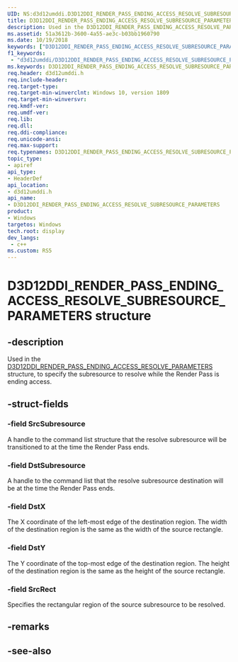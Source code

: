 ```yaml
---
UID: NS:d3d12umddi.D3D12DDI_RENDER_PASS_ENDING_ACCESS_RESOLVE_SUBRESOURCE_PARAMETERS
title: D3D12DDI_RENDER_PASS_ENDING_ACCESS_RESOLVE_SUBRESOURCE_PARAMETERS (d3d12umddi.h)
description: Used in the D3D12DDI_RENDER_PASS_ENDING_ACCESS_RESOLVE_PARAMETERS structure, to specify the subresource to resolve while the Render Pass is ending access.
ms.assetid: 51a3612b-3600-4a55-ae3c-b03bb1960790
ms.date: 10/19/2018
keywords: ["D3D12DDI_RENDER_PASS_ENDING_ACCESS_RESOLVE_SUBRESOURCE_PARAMETERS structure"]
f1_keywords:
 - "d3d12umddi/D3D12DDI_RENDER_PASS_ENDING_ACCESS_RESOLVE_SUBRESOURCE_PARAMETERS"
ms.keywords: D3D12DDI_RENDER_PASS_ENDING_ACCESS_RESOLVE_SUBRESOURCE_PARAMETERS, D3D12DDI_RENDER_PASS_ENDING_ACCESS_RESOLVE_SUBRESOURCE_PARAMETERS, 
req.header: d3d12umddi.h
req.include-header:
req.target-type:
req.target-min-winverclnt: Windows 10, version 1809
req.target-min-winversvr:
req.kmdf-ver:
req.umdf-ver:
req.lib:
req.dll:
req.ddi-compliance:
req.unicode-ansi:
req.max-support:
req.typenames: D3D12DDI_RENDER_PASS_ENDING_ACCESS_RESOLVE_SUBRESOURCE_PARAMETERS
topic_type: 
- apiref
api_type: 
- HeaderDef
api_location: 
- d3d12umddi.h
api_name: 
- D3D12DDI_RENDER_PASS_ENDING_ACCESS_RESOLVE_SUBRESOURCE_PARAMETERS
product:
- Windows
targetos: Windows
tech.root: display
dev_langs:
 - c++
ms.custom: RS5
---
```


# D3D12DDI_RENDER_PASS_ENDING_ACCESS_RESOLVE_SUBRESOURCE_PARAMETERS structure

## -description

Used in the [D3D12DDI_RENDER_PASS_ENDING_ACCESS_RESOLVE_PARAMETERS](ns-d3d12umddi-d3d12ddi_render_pass_ending_access_resolve_parameters.md) structure, to specify the subresource to resolve while the Render Pass is ending access.

## -struct-fields

### -field SrcSubresource

A handle to the command list structure that the resolve subresource will be transitioned to at the time the Render Pass ends.

### -field DstSubresource

A handle to the command list that the resolve subresource destination will be at the time the Render Pass ends.

### -field DstX

The X coordinate of the left-most edge of the destination region. The width of the destination region is the same as the width of the source rectangle.

### -field DstY

The Y coordinate of the top-most edge of the destination region. The height of the destination region is the same as the height of the source rectangle.

### -field SrcRect

Specifies the rectangular region of the source subresource to be resolved. 

## -remarks

## -see-also
